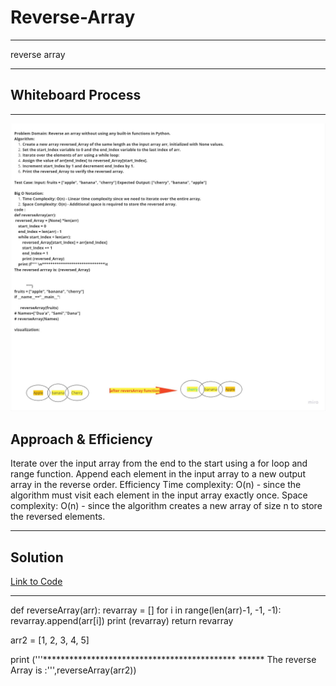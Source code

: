 # Reverse-Array
*********
 reverse array
*****
## Whiteboard Process



*****
![](Whiteboard.jpg)
## Approach & Efficiency


Iterate over the input array from the end to the start using a for loop and range function.
Append each element in the input array to a new output array in the reverse order.
Efficiency
Time complexity: O(n) - since the algorithm must visit each element in the input array exactly once.
Space complexity: O(n) - since the algorithm creates a new array of size n to store the reversed elements.
********
## Solution
[Link to Code](data.py)

-----------
def reverseArray(arr):
    revarray = []
    for i in range(len(arr)-1, -1, -1):
       revarray.append(arr[i])
       print (revarray)
    return revarray

arr2 = [1, 2, 3, 4, 5]

print ('''********************************************
 ****** The reverse Array is :''',reverseArray(arr2))










